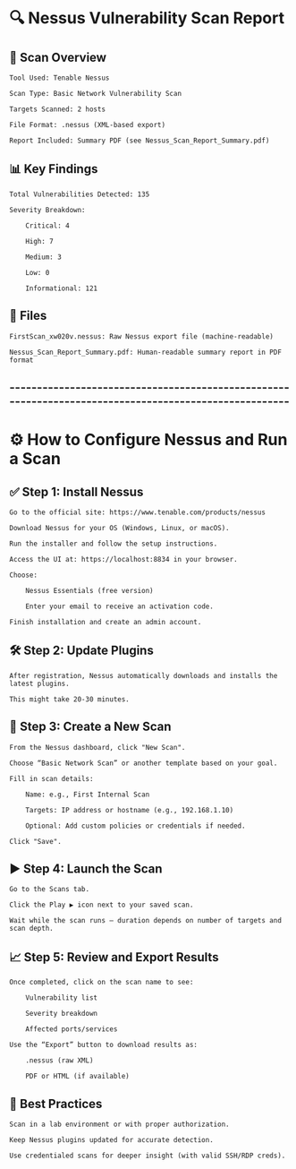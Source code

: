 # 🔍 Nessus Vulnerability Scan Report
## 🧪 Scan Overview

    Tool Used: Tenable Nessus

    Scan Type: Basic Network Vulnerability Scan

    Targets Scanned: 2 hosts

    File Format: .nessus (XML-based export)

    Report Included: Summary PDF (see Nessus_Scan_Report_Summary.pdf)

## 📊 Key Findings

    Total Vulnerabilities Detected: 135

    Severity Breakdown:

        Critical: 4

        High: 7

        Medium: 3

        Low: 0

        Informational: 121

## 📁 Files

    FirstScan_xw020v.nessus: Raw Nessus export file (machine-readable)

    Nessus_Scan_Report_Summary.pdf: Human-readable summary report in PDF format

## ------------------------------------------------------------------------------------------------------


# ⚙️ How to Configure Nessus and Run a Scan
## ✅ Step 1: Install Nessus

    Go to the official site: https://www.tenable.com/products/nessus

    Download Nessus for your OS (Windows, Linux, or macOS).

    Run the installer and follow the setup instructions.

    Access the UI at: https://localhost:8834 in your browser.

    Choose:

        Nessus Essentials (free version)

        Enter your email to receive an activation code.

    Finish installation and create an admin account.

## 🛠️ Step 2: Update Plugins

    After registration, Nessus automatically downloads and installs the latest plugins.

    This might take 20-30 minutes.

## 📡 Step 3: Create a New Scan

    From the Nessus dashboard, click "New Scan".

    Choose “Basic Network Scan” or another template based on your goal.

    Fill in scan details:

        Name: e.g., First Internal Scan

        Targets: IP address or hostname (e.g., 192.168.1.10)

        Optional: Add custom policies or credentials if needed.

    Click "Save".

## ▶️ Step 4: Launch the Scan

    Go to the Scans tab.

    Click the Play ▶️ icon next to your saved scan.

    Wait while the scan runs — duration depends on number of targets and scan depth.

## 📈 Step 5: Review and Export Results

    Once completed, click on the scan name to see:

        Vulnerability list

        Severity breakdown

        Affected ports/services

    Use the “Export” button to download results as:

        .nessus (raw XML)

        PDF or HTML (if available)

## 📝 Best Practices

    Scan in a lab environment or with proper authorization.

    Keep Nessus plugins updated for accurate detection.

    Use credentialed scans for deeper insight (with valid SSH/RDP creds).
